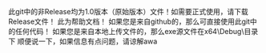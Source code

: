 此git中的非Release均为1.0版本（原始版本）文件！如需要正式使用，请下载Release文件！
此为帮助文档！
如果您是来自github的，那么可直接使用此git中的任何代码！
如果您是来自本地上传文件的，那么exe源文件在x64\Debug\目录下
顺便说一下，如果信息有点问题，请谅解awa
